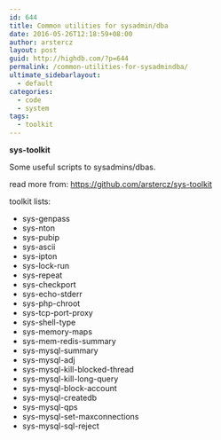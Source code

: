 ```yaml
---
id: 644
title: Common utilities for sysadmin/dba
date: 2016-05-26T12:18:59+08:00
author: arstercz
layout: post
guid: http://highdb.com/?p=644
permalink: /common-utilities-for-sysadmindba/
ultimate_sidebarlayout:
  - default
categories:
  - code
  - system
tags:
  - toolkit
---
```

<strong>sys-toolkit</strong>

Some useful scripts to sysadmins/dbas.

read more from:
<a href="https://github.com/arstercz/sys-toolkit">https://github.com/arstercz/sys-toolkit</a>

toolkit lists:
<ul>
   <li>sys-genpass</li>
   <li>sys-nton</li>
   <li>sys-pubip</li>
   <li>sys-ascii</li>
   <li>sys-ipton</li>
   <li>sys-lock-run</li>
   <li>sys-repeat</li>
   <li>sys-checkport</li>
   <li>sys-echo-stderr</li>
   <li>sys-php-chroot</li>
   <li>sys-tcp-port-proxy</li>
   <li>sys-shell-type</li>
   <li>sys-memory-maps</li>
   <li>sys-mem-redis-summary</li>
   <li>sys-mysql-summary</li>
   <li>sys-mysql-adj</li>
   <li>sys-mysql-kill-blocked-thread</li>
   <li>sys-mysql-kill-long-query</li>
   <li>sys-mysql-block-account</li>
   <li>sys-mysql-createdb</li>
   <li>sys-mysql-qps</li>
   <li>sys-mysql-set-maxconnections</li>
   <li>sys-mysql-sql-reject</li>
</ul>
